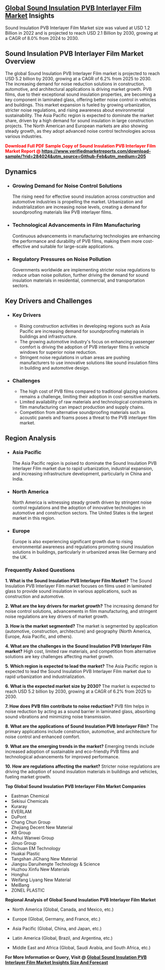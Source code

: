 <h2><a href="https://www.verifiedmarketreports.com/download-sample/?rid=284024&amp;utm_source=Github&amp;utm_medium=205" target="_blank">Global Sound Insulation PVB Interlayer Film Market</a> Insights</h2><p>Sound Insulation PVB Interlayer Film Market size was valued at USD 1.2 Billion in 2022 and is projected to reach USD 2.1 Billion by 2030, growing at a CAGR of 8.0% from 2024 to 2030.</p><p><h2>Sound Insulation PVB Interlayer Film Market Overview</h2> <p>The global Sound Insulation PVB Interlayer Film market is projected to reach USD 5.2 billion by 2030, growing at a CAGR of 6.2% from 2025 to 2030. The increasing demand for noise reduction solutions in construction, automotive, and architectural applications is driving market growth. PVB films, due to their exceptional sound insulation properties, are becoming a key component in laminated glass, offering better noise control in vehicles and buildings. This market expansion is fueled by growing urbanization, stricter noise regulations, and rising awareness about environmental sustainability. The Asia Pacific region is expected to dominate the market share, driven by a high demand for sound insulation in large construction projects. The North American and European markets are also showing steady growth, as they adopt advanced noise control technologies across various industries.</p> <p><strong><p><span class=""><span style="color: #ff0000;"><strong>Download Full PDF Sample Copy of Sound Insulation PVB Interlayer Film Market Report</strong> @ </span><a href="https://www.verifiedmarketreports.com/download-sample/?rid=284024&amp;utm_source=Github-Feb&amp;utm_medium=205" target="_blank">https://www.verifiedmarketreports.com/download-sample/?rid=284024&amp;utm_source=Github-Feb&amp;utm_medium=205</a></span></p></strong></p> <h2>Dynamics</h2> <ul> <li><h3>Growing Demand for Noise Control Solutions</h3> The rising need for effective sound insulation across construction and automotive industries is propelling the market. Urbanization and industrialization are increasing noise levels, creating a demand for soundproofing materials like PVB interlayer films. </li> <li><h3>Technological Advancements in Film Manufacturing</h3> Continuous advancements in manufacturing technologies are enhancing the performance and durability of PVB films, making them more cost-effective and suitable for large-scale applications. </li> <li><h3>Regulatory Pressures on Noise Pollution</h3> Governments worldwide are implementing stricter noise regulations to reduce urban noise pollution, further driving the demand for sound insulation materials in residential, commercial, and transportation sectors. </li> </ul> <h2>Key Drivers and Challenges</h2> <ul> <li><h3>Key Drivers</h3> <ul> <li>Rising construction activities in developing regions such as Asia Pacific are increasing demand for soundproofing materials in buildings and infrastructure.</li> <li>The growing automotive industry's focus on enhancing passenger comfort is driving the adoption of PVB interlayer films in vehicle windows for superior noise reduction.</li> <li>Stringent noise regulations in urban areas are pushing manufacturers to use innovative solutions like sound insulation films in building and automotive design.</li> </ul> </li> <li><h3>Challenges</h3> <ul> <li>The high cost of PVB films compared to traditional glazing solutions remains a challenge, limiting their adoption in cost-sensitive markets.</li> <li>Limited availability of raw materials and technological constraints in film manufacturing can impact production and supply chains.</li> <li>Competition from alternative soundproofing materials such as acoustic panels and foams poses a threat to the PVB interlayer film market.</li> </ul> </li> </ul> <h2>Region Analysis</h2> <ul> <li><h3>Asia Pacific</h3> The Asia Pacific region is poised to dominate the Sound Insulation PVB Interlayer Film market due to rapid urbanization, industrial expansion, and increasing infrastructure development, particularly in China and India. </li> <li><h3>North America</h3> North America is witnessing steady growth driven by stringent noise control regulations and the adoption of innovative technologies in automotive and construction sectors. The United States is the largest market in this region. </li> <li><h3>Europe</h3> Europe is also experiencing significant growth due to rising environmental awareness and regulations promoting sound insulation solutions in buildings, particularly in urbanized areas like Germany and the UK.</li> </li> </ul> <h3>Frequently Asked Questions</h3> <p><strong>1. What is the Sound Insulation PVB Interlayer Film Market?</strong> The Sound Insulation PVB Interlayer Film market focuses on films used in laminated glass to provide sound insulation in various applications, such as construction and automotive.</p> <p><strong>2. What are the key drivers for market growth?</strong> The increasing demand for noise control solutions, advancements in film manufacturing, and stringent noise regulations are key drivers of market growth.</p> <p><strong>3. How is the market segmented?</strong> The market is segmented by application (automotive, construction, architecture) and geography (North America, Europe, Asia Pacific, and others).</p> <p><strong>4. What are the challenges in the Sound Insulation PVB Interlayer Film market?</strong> High cost, limited raw materials, and competition from alternative solutions are key challenges affecting market growth.</p> <p><strong>5. Which region is expected to lead the market?</strong> The Asia Pacific region is expected to lead the Sound Insulation PVB Interlayer Film market due to rapid urbanization and industrialization.</p> <p><strong>6. What is the expected market size by 2030?</strong> The market is expected to reach USD 5.2 billion by 2030, growing at a CAGR of 6.2% from 2025 to 2030.</p> <p><strong>7. How does PVB film contribute to noise reduction?</strong> PVB film helps in noise reduction by acting as a sound barrier in laminated glass, absorbing sound vibrations and minimizing noise transmission.</p> <p><strong>8. What are the applications of Sound Insulation PVB Interlayer Film?</strong> The primary applications include construction, automotive, and architecture for noise control and enhanced comfort.</p> <p><strong>9. What are the emerging trends in the market?</strong> Emerging trends include increased adoption of sustainable and eco-friendly PVB films and technological advancements for improved performance.</p> <p><strong>10. How are regulations affecting the market?</strong> Stricter noise regulations are driving the adoption of sound insulation materials in buildings and vehicles, fueling market growth.</p> </p><p><strong>Top Global Sound Insulation PVB Interlayer Film Market Companies</strong></p><div data-test-id=""><p><li>Eastman Chemical</li><li> Sekisui Chemicals</li><li> Kuraray</li><li> EVERLAM</li><li> DuPont</li><li> Chang Chun Group</li><li> Zhejiang Decent New Material</li><li> KB Group</li><li> Anhui Wanwei Group</li><li> Jinuo Group</li><li> Sichuan EM Technology</li><li> Huakai Plastic</li><li> Tangshan JiChang New Material</li><li> Jiangsu Daruihengte Technology & Science</li><li> Huzhou Xinfu New Materials</li><li> Honghui</li><li> Weifang Liyang New Material</li><li> MeiBang</li><li> ZONEL PLASTIC</li></p><div><strong>Regional Analysis of&nbsp;Global Sound Insulation PVB Interlayer Film Market</strong></div><ul><li dir="ltr"><p dir="ltr">North America&nbsp;(Global, Canada, and Mexico, etc.)</p></li><li dir="ltr"><p dir="ltr">Europe (Global, Germany, and France, etc.)</p></li><li dir="ltr"><p dir="ltr">Asia Pacific&nbsp;(Global, China, and Japan, etc.)</p></li><li dir="ltr"><p dir="ltr">Latin America&nbsp;(Global, Brazil, and Argentina, etc.)</p></li><li dir="ltr">Middle East and Africa&nbsp;(Global, Saudi Arabia, and South Africa, etc.)</li></ul><p><strong>For More Information or Query, Visit @&nbsp;</strong><strong><a href="https://www.verifiedmarketreports.com/product/sound-insulation-pvb-interlayer-film-market/?utm_source=Github&amp;utm_medium=205" target="_blank">Global Sound Insulation PVB Interlayer Film Market Insights Size And Forecast</a></strong></p></div>
